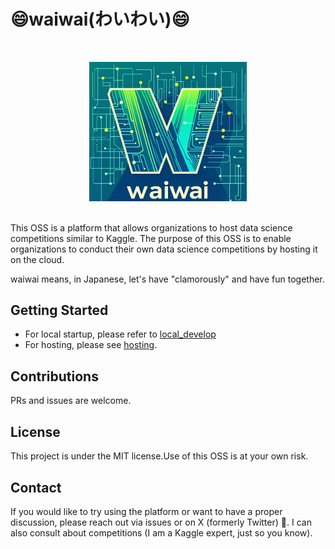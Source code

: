 # 😄waiwai(わいわい)😄

<br>

<p align="center"> <img src="./img/waiwai.png" width="50%" alt="waiwai"> </p>

<br>
This OSS is a platform that allows organizations to host data science competitions similar to Kaggle. The purpose of this OSS is to enable organizations to conduct their own data science competitions by hosting it on the cloud.

waiwai means, in Japanese, let's have "clamorously" and have fun together.

## Getting Started

- For local startup, please refer to [local_develop](./docs/local_development)
- For hosting, please see [hosting](./docs/hosting).

## Contributions

PRs and issues are welcome.

## License

This project is under the MIT license.Use of this OSS is at your own risk.

## Contact

If you would like to try using the platform or want to have a proper discussion, please reach out via issues or on X (formerly Twitter) 🙇.
I can also consult about competitions (I am a Kaggle expert, just so you know).
